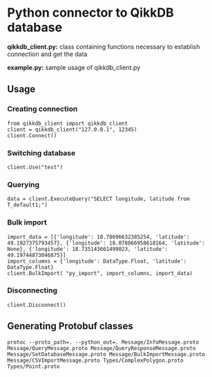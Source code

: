 # Python connector to QikkDB database

**qikkdb_client.py:** class containing functions necessary to establish connection and get the data

**example.py:** sample usage of qikkdb_client.py

## Usage

### Creating connection
```
from qikkdb_client import qikkdb_client
client = qikkdb_client("127.0.0.1", 12345)
client.Connect()
```

### Switching database
```
client.Use("test")
```

### Querying
```
data = client.ExecuteQuery("SELECT longitude, latitude from T_default1;")
```

### Bulk import
```
import_data = [{'longitude': 18.78696632385254, 'latitude': 49.1927375793457}, {'longitude': 18.078866958618164, 'latitude': None}, {'longitude': 18.735143661499023, 'latitude': 49.19744873046875}]
import_columns = {'longitude': DataType.Float, 'latitude': DataType.Float}
client.BulkImport( "py_import", import_columns, import_data)
```

### Disconnecting
```
client.Disconnect()
```

## Generating Protobuf classes

```
protoc --proto_path=. --python_out=. Message/InfoMessage.proto Message/QueryMessage.proto Message/QueryResponseMessage.proto Message/SetDatabaseMessage.proto Message/BulkImportMessage.proto Message/CSVImportMessage.proto Types/ComplexPolygon.proto Types/Point.proto
```
